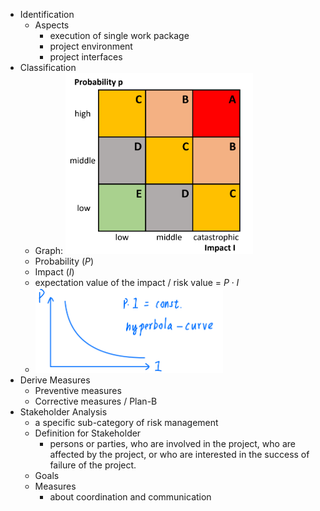 - Identification 
	- Aspects 
		- execution of single work package 
		- project environment 
		- project interfaces 
- Classification 
	- Graph: <img src="https://github.com/ICH-BIN-HXM/images_ProjectManagement/blob/main/Snipaste_2023-12-14_19-47-44.png?raw=" width="300" /> 
	- Probability ($P$) 
	- Impact ($I$) 
	- expectation value of the impact / risk value = $P \cdot I$ 
	- <img src="https://github.com/ICH-BIN-HXM/images_ProjectManagement/blob/main/Snipaste_2023-12-14_19-51-40.png?raw=" width="300" /> 
- Derive Measures 
	- Preventive measures 
	- Corrective measures / Plan-B 
- Stakeholder Analysis 
	- a specific sub-category of risk management 
	- Definition for Stakeholder 
		- persons or parties, who are involved in the project, who are affected by the project, or who are interested in the success of failure of the project. 
	- Goals 
	- Measures 
		- about coordination and communication 
